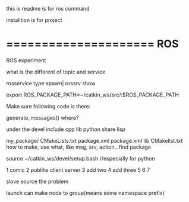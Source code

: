 this is readme is for ros command

installtion is for project 


=====================
ROS
===

ROS experiment




what is the different of topic and service

rosservice type spawn| rossrv show

export ROS_PACKAGE_PATH=~/catkin_ws/src/:$ROS_PACKAGE_PATH


Make sure following code is there:

generate_messages()  where?


under the devel 
include    	cpp
lib		python
share		lisp


my_package/
  CMakeLists.txt
  package.xml
package.xml lib
CMakelist.txt	how to make, use what, like msg, srv, action...find package


source ~/catkin_ws/devel/setup.bash      //especially for python


1 comic 
2 publihs
  client server
3 add two
4 add three 
5 
6
7

slove source the problem


launch can make node to group(means some namespace prefix)

